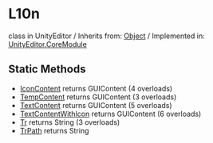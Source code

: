 # L10n
class in UnityEditor
 / Inherits from: <a href="https://docs.unity3d.com/6000.0/Documentation/ScriptReference/Object.html">Object</a> / Implemented in: <a href="https://docs.unity3d.com/6000.0/Documentation/ScriptReference/UnityEditor.CoreModule.html">UnityEditor.CoreModule</a>
## Static Methods
- <a href="https://docs.unity3d.com/6000.0/Documentation/ScriptReference/L10n.IconContent.html">IconContent</a> returns GUIContent (4 overloads)
- <a href="https://docs.unity3d.com/6000.0/Documentation/ScriptReference/L10n.TempContent.html">TempContent</a> returns GUIContent (3 overloads)
- <a href="https://docs.unity3d.com/6000.0/Documentation/ScriptReference/L10n.TextContent.html">TextContent</a> returns GUIContent (5 overloads)
- <a href="https://docs.unity3d.com/6000.0/Documentation/ScriptReference/L10n.TextContentWithIcon.html">TextContentWithIcon</a> returns GUIContent (6 overloads)
- <a href="https://docs.unity3d.com/6000.0/Documentation/ScriptReference/L10n.Tr.html">Tr</a> returns String (3 overloads)
- <a href="https://docs.unity3d.com/6000.0/Documentation/ScriptReference/L10n.TrPath.html">TrPath</a> returns String
